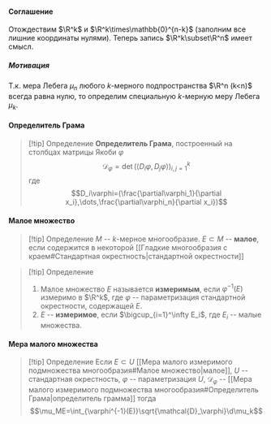 #### Соглашение 
Отождествим $\R^k$ и $\R^k\times\mathbb{0}^{n-k}$ (заполним все лишние координаты нулями). Теперь запись $\R^k\subset\R^n$ имеет смысл.
##### Мотивация 
Т.к. мера Лебега $\mu_n$ любого $k$-мерного подпространства $\R^n (k<n)$ всегда равна нулю, то определим специальную $k$-мерную меру Лебега $\mu_k$.
#### Определитель Грама
>[!tip] Определение
>**Определитель Грама**, построенный на столбцах матрицы Якоби $\varphi$
>$$\mathcal{D}_\varphi=\det(\langle D_i\varphi, D_j\varphi\rangle)^k_{i,j=1}$$
>где
>$$D_i\varphi=(\frac{\partial\varphi_1}{\partial x_i},\dots,\frac{\partial\varphi_n}{\partial x_i})$$
#### Малое множество
>[!tip] Определение
>$M$ -- $k$-мерное многообразие.
>$E\subset M$ -- **малое**, если содержится в некоторой [[Гладкие многообразия с краем#Стандартная окрестность|стандартной окрестности]]

>[!tip] Определение
>1. Малое множество $E$ называется **измеримым**, если $\varphi^{-1}(E)$ измеримо в $\R^k$, где $\varphi$ -- параметризация стандартной окрестности, содержащей $E$.
>2. $E$ -- **измеримое**, если $\bigcup_{i=1}^\infty E_i$, где $E_i$ -- малые множества.
#### Мера малого множества
>[!tip] Определение
Если $E\subset U$ [[Мера малого измеримого подмножества многообразия#Малое множество|малое]], $U$ -- стандартная окрестность, $\varphi$ -- параметризация $U$, $\mathcal{D}_\varphi$ -- [[Мера малого измеримого подмножества многообразия#Определитель Грама|определитель грамма]]
> тогда $$\mu_ME=\int_{\varphi^{-1}(E)}\sqrt{\mathcal{D}_\varphi}\d\mu_k$$
